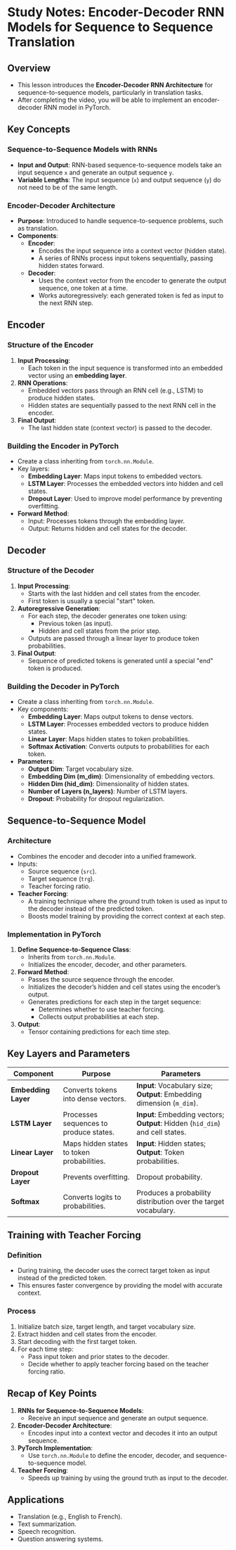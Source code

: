 # Study Notes: Encoder-Decoder RNN Models for Sequence to Sequence Translation

## Overview

- This lesson introduces the **Encoder-Decoder RNN Architecture** for sequence-to-sequence models, particularly in translation tasks.
- After completing the video, you will be able to implement an encoder-decoder RNN model in PyTorch.

## **Key Concepts**

### **Sequence-to-Sequence Models with RNNs**

- **Input and Output**: RNN-based sequence-to-sequence models take an input sequence `x` and generate an output sequence `y`.
- **Variable Lengths**: The input sequence (`x`) and output sequence (`y`) do not need to be of the same length.

### **Encoder-Decoder Architecture**

- **Purpose**: Introduced to handle sequence-to-sequence problems, such as translation.
- **Components**:
  - **Encoder**:
    - Encodes the input sequence into a context vector (hidden state).
    - A series of RNNs process input tokens sequentially, passing hidden states forward.
  - **Decoder**:
    - Uses the context vector from the encoder to generate the output sequence, one token at a time.
    - Works autoregressively: each generated token is fed as input to the next RNN step.

## **Encoder**

### **Structure of the Encoder**

1. **Input Processing**:
   - Each token in the input sequence is transformed into an embedded vector using an **embedding layer**.
2. **RNN Operations**:
   - Embedded vectors pass through an RNN cell (e.g., LSTM) to produce hidden states.
   - Hidden states are sequentially passed to the next RNN cell in the encoder.
3. **Final Output**:
   - The last hidden state (context vector) is passed to the decoder.

### **Building the Encoder in PyTorch**

- Create a class inheriting from `torch.nn.Module`.
- Key layers:
  - **Embedding Layer**: Maps input tokens to embedded vectors.
  - **LSTM Layer**: Processes the embedded vectors into hidden and cell states.
  - **Dropout Layer**: Used to improve model performance by preventing overfitting.
- **Forward Method**:
  - Input: Processes tokens through the embedding layer.
  - Output: Returns hidden and cell states for the decoder.

## **Decoder**

### **Structure of the Decoder**

1. **Input Processing**:
   - Starts with the last hidden and cell states from the encoder.
   - First token is usually a special "start" token.
2. **Autoregressive Generation**:
   - For each step, the decoder generates one token using:
     - Previous token (as input).
     - Hidden and cell states from the prior step.
   - Outputs are passed through a linear layer to produce token probabilities.
3. **Final Output**:
   - Sequence of predicted tokens is generated until a special "end" token is produced.

### **Building the Decoder in PyTorch**

- Create a class inheriting from `torch.nn.Module`.
- Key components:
  - **Embedding Layer**: Maps output tokens to dense vectors.
  - **LSTM Layer**: Processes embedded vectors to produce hidden states.
  - **Linear Layer**: Maps hidden states to token probabilities.
  - **Softmax Activation**: Converts outputs to probabilities for each token.
- **Parameters**:
  - **Output Dim**: Target vocabulary size.
  - **Embedding Dim (m_dim)**: Dimensionality of embedding vectors.
  - **Hidden Dim (hid_dim)**: Dimensionality of hidden states.
  - **Number of Layers (n_layers)**: Number of LSTM layers.
  - **Dropout**: Probability for dropout regularization.

## **Sequence-to-Sequence Model**

### **Architecture**

- Combines the encoder and decoder into a unified framework.
- Inputs:
  - Source sequence (`src`).
  - Target sequence (`trg`).
  - Teacher forcing ratio.
- **Teacher Forcing**:
  - A training technique where the ground truth token is used as input to the decoder instead of the predicted token.
  - Boosts model training by providing the correct context at each step.

### **Implementation in PyTorch**

1. **Define Sequence-to-Sequence Class**:
   - Inherits from `torch.nn.Module`.
   - Initializes the encoder, decoder, and other parameters.
2. **Forward Method**:
   - Passes the source sequence through the encoder.
   - Initializes the decoder’s hidden and cell states using the encoder’s output.
   - Generates predictions for each step in the target sequence:
     - Determines whether to use teacher forcing.
     - Collects output probabilities at each step.
3. **Output**:
   - Tensor containing predictions for each time step.

## **Key Layers and Parameters**

| Component           | Purpose                                    | Parameters                                                                    |
| ------------------- | ------------------------------------------ | ----------------------------------------------------------------------------- |
| **Embedding Layer** | Converts tokens into dense vectors.        | **Input**: Vocabulary size; **Output**: Embedding dimension (`m_dim`).        |
| **LSTM Layer**      | Processes sequences to produce states.     | **Input**: Embedding vectors; **Output**: Hidden (`hid_dim`) and cell states. |
| **Linear Layer**    | Maps hidden states to token probabilities. | **Input**: Hidden states; **Output**: Token probabilities.                    |
| **Dropout Layer**   | Prevents overfitting.                      | Dropout probability.                                                          |
| **Softmax**         | Converts logits to probabilities.          | Produces a probability distribution over the target vocabulary.               |

## **Training with Teacher Forcing**

### **Definition**

- During training, the decoder uses the correct target token as input instead of the predicted token.
- This ensures faster convergence by providing the model with accurate context.

### **Process**

1. Initialize batch size, target length, and target vocabulary size.
2. Extract hidden and cell states from the encoder.
3. Start decoding with the first target token.
4. For each time step:
   - Pass input token and prior states to the decoder.
   - Decide whether to apply teacher forcing based on the teacher forcing ratio.

## **Recap of Key Points**

1. **RNNs for Sequence-to-Sequence Models**:
   - Receive an input sequence and generate an output sequence.
2. **Encoder-Decoder Architecture**:
   - Encodes input into a context vector and decodes it into an output sequence.
3. **PyTorch Implementation**:
   - Use `torch.nn.Module` to define the encoder, decoder, and sequence-to-sequence model.
4. **Teacher Forcing**:
   - Speeds up training by using the ground truth as input to the decoder.

## **Applications**

- Translation (e.g., English to French).
- Text summarization.
- Speech recognition.
- Question answering systems.
